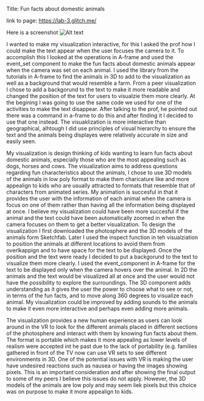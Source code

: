 Title: Fun facts about domestic animals 

link to page: https://lab-3.glitch.me/ 

Here is a screenshot ![Alt text](https://github.com/UBC-GEOB472-Spring2019/scalia16-web/blob/master/lab%203/Untitled.jpg) 

I wanted to make my visualization interactive, for this I asked the prof how I could make the text appear when the user focuses the camera to it. To accomplish this I looked at the operations in A-frame and used the event_set component to make the fun facts about domestic animals appear when the camera was set on each animal. I used the library from the tutorials in A-frame to find the animals in 3D to add to the visualization as well as a background that would resemble a farm. From a peer visualization I chose to add a backgorund to the text to make it more readable and changed the position of the text for users to visualzie them more clearly. At the begining I was going to use the same code we used for one of the activities to make the text disappear. After talking to the prof, he pointed out there was a command in a-frame to do this and after finding it I decided to use that one instead. The visuaklization is more interactive than geographical, alhtough I did use principles of visual hierarchy to ensure the text and the animals being displayes were relatively accurate in size and easily seen. 

My visualization is design thinking of kids wanting to learn fun facts about domestic animals, especially those who are the most appealing such as dogs, horses and cows. The visualization aims to address questions regarding fun characteristics about the animals, I chose to use 3D models of the animals in low poly format to make them charicature like and more appealign to kids who are usually attracted to formats that resemble that of characters from animated series. My animation is succesful in that it provides the user with the information of each animal when the camera is focus on one of them rather than having all the information being displayed at once. I believe my visualization could have been more succesful if the animal and the text could have been automatically zoomed in when the camera focuses on them to get a better visualization. To design the visualization I first downloaded the photosphere and the 3D models of the animals form Sketchfab. Later I used the inspect function in teh visualziation to position the animals at different locations to avoid them from overlkappign and to have space for the text to be displayed. Once the position and the text were ready I decided to put a backgorund to the text to visualize them more clearly. I used the event_component in  A-frame for the text to be displayed only when the camera hovers over the animal. In 2D the animals and the text would be visualized all at once and the user would not have the possibility to explore the surroundings. The 3D component adds understanding as it gives the user the power to choose what to see or not, in terms of the fun facts, and to move along 360 degrees to visualize each animal. My visualization could be improved by adding sounds to the animals to make it even more interactive and perhaps even adding more animals. 

The visualization provides a new human experience as users can look around in the VR to look for the different animals placed in different sections of the photosphere and interact with them by knowing fun facts about them. The format is portable which makes it more appealing as lower levels of realism were accepted int he past due to the lack of portability (e.g. families gathered in front of the TV now can use VR sets to see different environments in 3D. One of the potential issues with VR is making the user have undesired reactions such as nausea or having the images showing pixels. This is an important consideration and after showing the final output to some of my peers I believe this issues do not apply. However, the 3D models of the animals are low poly and may seem liek pixels but this choice was on purpose to make it more appealign to kids.


